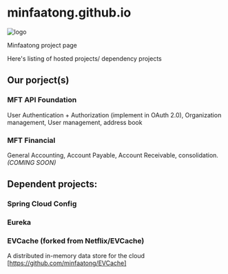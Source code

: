 # minfaatong.github.io

  ![logo](https://avatars0.githubusercontent.com/u/34262371?s=200&v=4 "mft logo") 
 
 Minfaatong project page
 
 Here's listing of hosted projects/ dependency projects

## Our porject(s) 

### MFT API Foundation
  
  User Authentication + Authorization (implement in OAuth 2.0), Organization management, User management, address book

### MFT Financial
  
  General Accounting, Account Payable, Account Receivable, consolidation. *(COMING SOON)*

## Dependent projects:

### Spring Cloud Config

### Eureka
  
### EVCache (forked from Netflix/EVCache) 
  A distributed in-memory data store for the cloud
  [https://github.com/minfaatong/EVCache]
